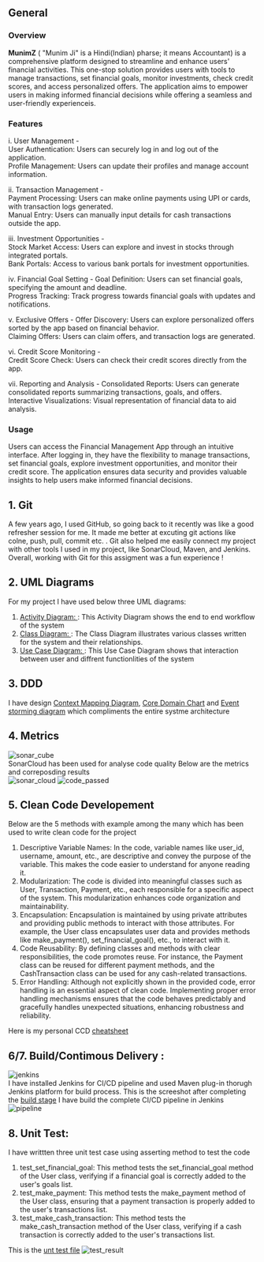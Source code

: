 ## General

### Overview 

**MunimZ** ( "Munim Ji" is a Hindi(Indian) pharse; it means Accountant) is a comprehensive platform designed to streamline and enhance users' financial activities. This one-stop solution provides users with tools to manage transactions, set financial goals, monitor investments, check credit scores, and access personalized offers. The application aims to empower users in making informed financial decisions while offering a seamless and user-friendly experienceis.  

### Features
i. User Management -  
User Authentication: Users can securely log in and log out of the application.  
Profile Management: Users can update their profiles and manage account information.  

ii. Transaction Management -  
Payment Processing: Users can make online payments using UPI or cards, with transaction logs generated.  
Manual Entry: Users can manually input details for cash transactions outside the app.

iii. Investment Opportunities -  
Stock Market Access: Users can explore and invest in stocks through integrated portals.  
Bank Portals: Access to various bank portals for investment opportunities.  

iv. Financial Goal Setting - 
Goal Definition: Users can set financial goals, specifying the amount and deadline.  
Progress Tracking: Track progress towards financial goals with updates and notifications.  

v. Exclusive Offers - 
Offer Discovery: Users can explore personalized offers sorted by the app based on financial behavior.  
Claiming Offers: Users can claim offers, and transaction logs are generated.  

vi. Credit Score Monitoring -  
Credit Score Check: Users can check their credit scores directly from the app.  

vii. Reporting and Analysis - 
Consolidated Reports: Users can generate consolidated reports summarizing transactions, goals, and offers.  
Interactive Visualizations: Visual representation of financial data to aid analysis.  

### Usage
Users can access the Financial Management App through an intuitive interface. After logging in, they have the flexibility to manage transactions, set financial goals, explore investment opportunities, and monitor their credit score. The application ensures data security and provides valuable insights to help users make informed financial decisions.  

## 1. Git
A few years ago, I used GitHub, so going back to it recently was like a good refresher session for me. It made me better at excuting git actions like colne, push, pull, commit etc. . Git also helped me easily connect my project with other tools I used in my project, like SonarCloud, Maven, and Jenkins. Overall, working with Git for this assigment was a fun experience ! 

## 2. UML Diagrams
For my project I have used below three UML diagrams: 

1. [Activity Diagram: ](https://github.com/Aparup007/One-Stop-Expense-Solution-MunimZ/blob/main/UML%20Diagrams/UML%20User%20Activity%20Diagram.png): This Activity Diagram shows the end to end workflow of the system
2. [Class Diagram: ](https://github.com/Aparup007/One-Stop-Expense-Solution-MunimZ/blob/main/UML%20Diagrams/UML%20Class%20Diagram.png): The Class Diagram illustrates various classes written for the system and their relationships.
3. [Use Case Diagram: ](https://github.com/Aparup007/One-Stop-Expense-Solution-MunimZ/blob/main/UML%20Diagrams/UML%20Use%20Case%20Diagram.png): This Use Case Diagram shows that interaction between user and diffrent functionlities of the system

## 3. DDD
I have design [Context Mapping Diagram](https://github.com/Aparup007/One-Stop-Expense-Solution-MunimZ/blob/main/DDD/Contex%20Mapping%20Diagram.png), [Core Domain Chart](https://github.com/Aparup007/One-Stop-Expense-Solution-MunimZ/blob/main/DDD/Core%20Diagram%20Chart.jpg) and [Event storming diagram](https://github.com/Aparup007/One-Stop-Expense-Solution-MunimZ/blob/main/DDD/Event%20storming%20diagram.png) which compliments the entire systme architecture

## 4. Metrics
![sonar_cube](https://github.com/Aparup007/One-Stop-Expense-Solution-MunimZ/blob/main/miscellaneous/sonarcloud%20logo.png)                                                                                                  
SonarCloud has been used for analyse code quality
Below are the metrics and correposding results                                                                                                                                                                                                                                                                                                                                                                                                             
![sonar_cloud](https://github.com/Aparup007/One-Stop-Expense-Solution-MunimZ/blob/main/miscellaneous/SonarCloud%20result.png)
![code_passed](https://github.com/Aparup007/One-Stop-Expense-Solution-MunimZ/blob/main/miscellaneous/Code_passed.png)


## 5. Clean Code Developement
Below are the 5 methods with example among the many which has been used to write clean code for the project

1. Descriptive Variable Names: In the code, variable names like user_id, username, amount, etc., are descriptive and convey the purpose of the variable. This makes the code easier to understand for anyone reading it.
2. Modularization: The code is divided into meaningful classes such as User, Transaction, Payment, etc., each responsible for a specific aspect of the system. This modularization enhances code organization and 
   maintainability.
3. Encapsulation:	Encapsulation is maintained by using private attributes and providing public methods to interact with those attributes. For example, the User class encapsulates user data and provides methods like 
   make_payment(), set_financial_goal(), etc., to interact with it.
4. Code Reusability: By defining classes and methods with clear responsibilities, the code promotes reuse. For instance, the Payment class can be reused for different payment methods, and the CashTransaction class can be 
   used for any cash-related transactions.
5. Error Handling: Although not explicitly shown in the provided code, error handling is an essential aspect of clean code. Implementing proper error handling mechanisms ensures that the code behaves predictably and 
   gracefully handles unexpected situations, enhancing robustness and reliability.

Here is my personal CCD [cheatsheet](https://github.com/Aparup007/One-Stop-Expense-Solution-MunimZ/blob/main/CCD%20Cheet%20sheet.pdf)

## 6/7. Build/Contimous Delivery :
![jenkins](https://github.com/Aparup007/One-Stop-Expense-Solution-MunimZ/blob/main/miscellaneous/Screenshot%202024-03-27%20175206.png)                                                                                         
I have installed Jenkins for CI/CD pipeline and used Maven plug-in thorugh Jenkins platform for build process.
This is the screeshot after completing the [build stage](https://github.com/Aparup007/One-Stop-Expense-Solution-MunimZ/blob/main/miscellaneous/Screenshot%202024-02-21%20185709.png)
I have build the complete CI/CD pipeline in Jenkins                                                                                                                                                                                       
![pipeline](https://github.com/Aparup007/One-Stop-Expense-Solution-MunimZ/blob/main/miscellaneous/Screenshot%202024-02-28%20163309.png)

## 8. Unit Test: 
I have writtten three unit test case using asserting method to test the code 

1. test_set_financial_goal: This method tests the set_financial_goal method of the User class, verifying if a financial goal is correctly added to the user's goals list.
2. test_make_payment: This method tests the make_payment method of the User class, ensuring that a payment transaction is properly added to the user's transactions list.
3. test_make_cash_transaction: This method tests the make_cash_transaction method of the User class, verifying if a cash transaction is correctly added to the user's transactions list.

This is the [unt test file](https://github.com/Aparup007/One-Stop-Expense-Solution-MunimZ/blob/main/Unit_test.py)
![test_result](https://github.com/Aparup007/One-Stop-Expense-Solution-MunimZ/blob/main/miscellaneous/Screenshot%202024-02-28%20155057.png)




